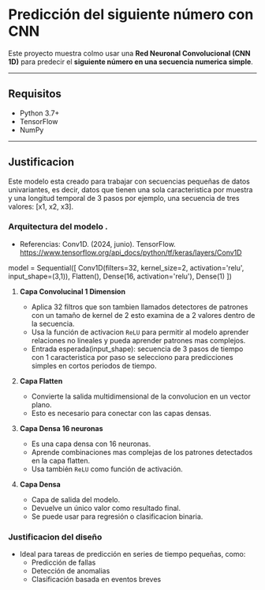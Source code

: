 # Predicción del siguiente número con CNN 

Este proyecto muestra colmo usar una **Red Neuronal Convolucional (CNN 1D)** para predecir el **siguiente número en una secuencia numerica simple**.

---

## Requisitos

- Python 3.7+
- TensorFlow
- NumPy

---

## Justificacion 

Este modelo esta creado para trabajar con secuencias pequeñas de datos univariantes, es decir, datos que tienen una sola caracteristica por muestra y una longitud temporal de 3 pasos por ejemplo, una secuencia de tres valores: [x1, x2, x3].



### Arquitectura del modelo .

- Referencias: Conv1D. (2024, junio). TensorFlow. https://www.tensorflow.org/api_docs/python/tf/keras/layers/Conv1D

model = Sequential([
    Conv1D(filters=32, kernel_size=2, activation='relu', input_shape=(3,1)),
    Flatten(),
    Dense(16, activation='relu'),
    Dense(1)
])

1. **Capa Convolucinal 1 Dimension**
   - Aplica 32 filtros que son tambien llamados detectores de patrones con un tamaño de kernel de 2 esto examina de a 2 valores dentro de la secuencia.
   - Usa la función de activacion `ReLU` para permitir al modelo aprender relaciones no lineales y pueda aprender patrones mas complejos.
   - Entrada esperada(input_shape): secuencia de 3 pasos de tiempo con 1 caracteristica por paso se selecciono para predicciones simples en cortos periodos de tiempo.

2. **Capa Flatten**
   - Convierte la salida multidimensional de la convolucion en un vector plano.
   - Esto es necesario para conectar con las capas densas.

3. **Capa Densa 16 neuronas**
   - Es una capa densa con 16 neuronas.
   - Aprende combinaciones mas complejas de los patrones detectados en la capa flatten.
   - Usa también `ReLU` como función de activación.

4. **Capa Densa**
   - Capa de salida del modelo.
   - Devuelve un único valor como resultado final.
   - Se puede usar para regresión o clasificacion binaria.

### Justificacion del diseño

- Ideal para tareas de predicción en series de tiempo pequeñas, como:
  - Predicción de fallas
  - Detección de anomalias
  - Clasificación basada en eventos breves

